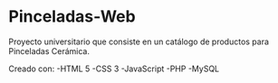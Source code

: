 # Pinceladas-Web

Proyecto universitario que consiste en un catálogo de productos para Pinceladas Cerámica.

Creado con:
-HTML 5
-CSS 3
-JavaScript
-PHP
-MySQL
